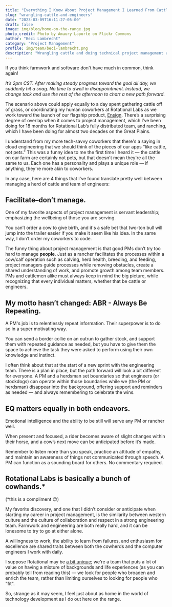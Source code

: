 ```yaml
---
title: "Everything I Know About Project Management I Learned From Cattle Ranching"
slug: "wrangling-cattle-and-engineers"
date: "2023-03-09T16:11:27-05:00"
draft: false
image: img/blog/home-on-the-range.jpg
photo_credit: Photo by Amaury Laporte on Flickr Commons
author: "Beci Lambrecht"
category: "Project Management"
profile: img/team/beci-lambrecht.png
description: "Wrangling cattle and doing technical project management are strangely similar."
---
```


If you think farmwork and software don't have much in common, think again!

<!--more-->

*It’s 2pm CST. After making steady progress toward the goal all day, we suddenly hit a snag. No time to dwell in disappointment. Instead, we change tack and use the rest of the afternoon to chart a new path forward.*

The scenario above could apply equally to a day spent gathering cattle off of grass, or coordinating my human coworkers at Rotational Labs as we work toward the launch of our flagship product, [Ensign](https://rotational.io/ensign/). There’s a surprising degree of overlap when it comes to project management, which I’ve been doing for 18 months for Rotational Lab’s fully distributed team, and ranching, which I have been doing for almost two decades on the Great Plains.

I understand from my more tech-savvy coworkers that there's a saying in cloud engineering that we should think of the pieces of our apps "like cattle, not pets." This was a funny idea to me the first time I heard it &mdash; the cattle on our farm are certainly not pets, but that doesn't mean they're all the same to us. Each one has a personality and plays a unique role &mdash; if anything, they're more akin to coworkers.

In any case, here are 4 things that I've found translate pretty well between managing a herd of cattle and team of engineers:

## Facilitate–don’t manage.

One of my favorite aspects of project management is servant leadership; emphasizing the wellbeing of those you are serving.

You can’t order a cow to give birth, and it's a safe bet that two-ton bull will jump into the trailer easier if you make it seem like his idea. In the same way, I don’t order my coworkers to code.

The funny thing about project management is that good PMs don’t try too hard to manage **people**. Just as a rancher facilitates the processes within a cow/calf operation such as calving, herd health, breeding, and feeding, project managers guide processes while removing obstacles, create a shared understanding of work, and promote growth among team members. PMs and cattlemen alike must always keep in mind the big picture, while recognizing that every individual matters, whether that be cattle or engineers.

## My motto hasn’t changed: ABR - Always Be Repeating.

A PM's job is to relentlessly repeat information. Their superpower is to do so in a super motivating way.

You can send a border collie on an outrun to gather stock, and support them with repeated guidance as needed, but you have to give them the space to achieve the task they were asked to perform using their own knowledge and instinct.

I often think about that at the start of a new sprint with the engineering team. There is a plan in place, but the path forward will look a bit different for everyone. A PM and a herdsman set boundaries so that engineers (or stockdogs) can operate within those boundaries while we (the PM or herdsman) disappear into the background, offering support and reminders as needed &mdash; and always remembering to celebrate the wins.

## EQ matters equally in both endeavors.

Emotional intelligence and the ability to be still will serve any PM or rancher well.

When present and focused, a rider becomes aware of slight changes within their horse, and a cow’s next move can be anticipated before it’s made.

Remember to listen more than you speak, practice an attitude of empathy, and maintain an awareness of things not communicated through speech. A PM can function as a sounding board for others. No commentary required.

## Rotational Labs is basically a bunch of cowhands.*
(*this is a compliment 😉)

My favorite discovery, and one that I didn’t consider or anticipate when starting my career in project management, is the similarity between western culture and the culture of collaboration and respect in a strong engineering team. Farmwork and engineering are both really hard, and it can be lonesome to try to go at either alone.

A willingness to work, the ability to learn from failures, and enthusiasm for excellence are shared traits between both the cowherds and the computer engineers I work with daily.

I suppose Rotational may be [a bit unique](https://rotational.io/about/); we're a team that puts a lot of value on having a mixture of backgrounds and life experiences (as you can probably tell from reading this) &mdash; we look for people who broaden and enrich the team, rather than limiting ourselves to looking for people who "fit".

So, strange as it may seem, I feel just about as home in the world of technology development as I do out here on the range.


